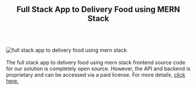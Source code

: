 <h2 style="text-align:center">Full Stack App to Delivery Food using MERN Stack</h2><br/><br/>

![full stack app to delivery food using mern stack](https://admin.ninjascode.com/wp-content/uploads/2025/repoImages/Hector/25.webp) <br/><br/>The full stack app to delivery food using mern stack frontend source code for our solution is completely open source. However, the API and backend is proprietary and can be accessed via a paid license. For more details, <a href="https://enatega.com/?utm_source=github&utm_medium=repo&utm_campaign=hector-full-stack-app-to-delivery-food-using-mern-stack" target="_blank">click here.</a>
